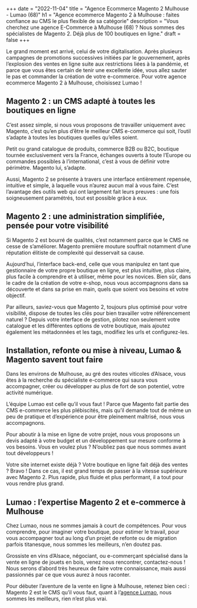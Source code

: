 +++
date = "2022-11-04"
title = "Agence Ecommerce Magento 2 Mulhouse - Lumao (68)"
h1 = "Agence ecommerce Magento 2 à Mulhouse : faites confiance au CMS le plus flexible de sa catégorie"
description = "Vous cherchez une agence E-Commerce à Mulhouse (68) ? Nous sommes des spécialistes de Magento 2. Déjà plus de 100 boutiques en ligne."
draft = false
+++

Le grand moment est arrivé, celui de votre digitalisation. Après plusieurs campagnes de promotions successives initiées par le gouvernement, après l’explosion des ventes en ligne suite aux restrictions liées à la pandémie, et parce que vous êtes certain de tenir une excellente idée, vous allez sauter le pas et commander la création de votre e-commerce. Pour votre agence ecommerce Magento 2 à Mulhouse, choisissez Lumao !

## Magento 2 : un CMS adapté à toutes les boutiques en ligne

C’est assez simple, si nous vous proposons de travailler uniquement avec Magento, c’est qu’en plus d’être le meilleur CMS e-commerce qui soit, l’outil s’adapte à toutes les boutiques quelles qu’elles soient.

Petit ou grand catalogue de produits, commerce B2B ou B2C, boutique tournée exclusivement vers la France, échanges ouverts à toute l’Europe ou commandes possibles à l’international, c’est à vous de définir votre périmètre. Magento lui, s’adapte.

Aussi, Magento 2 se présente à travers une interface entièrement repensée, intuitive et simple, à laquelle vous n’aurez aucun mal à vous faire. C’est l’avantage des outils web qui ont largement fait leurs preuves : une fois soigneusement paramétrés, tout est possible grâce à eux.

## Magento 2 : une administration simplifiée, pensée pour votre visibilité

Si Magento 2 est bourré de qualités, c’est notamment parce que le CMS ne cesse de s’améliorer. Magento première mouture souffrait notamment d’une réputation élitiste de complexité qui desservait sa cause.

Aujourd’hui, l’interface back-end, celle que vous manipulez en tant que gestionnaire de votre propre boutique en ligne, est plus intuitive, plus claire, plus facile à comprendre et à utiliser, même pour les novices. Bien sûr, dans le cadre de la création de votre e-shop, nous vous accompagnons dans sa découverte et dans sa prise en main, quels que soient vos besoins et votre objectif.

Par ailleurs, saviez-vous que Magento 2, toujours plus optimisé pour votre visibilité, dispose de toutes les clés pour bien travailler votre référencement naturel ? Depuis votre interface de gestion, pilotez non seulement votre catalogue et les différentes options de votre boutique, mais ajoutez également les métadonnées et les tags, modifiez les urls et configurez-les.

## Installation, refonte ou mise à niveau, Lumao & Magento savent tout faire

Dans les environs de Mulhouse, au gré des routes viticoles d’Alsace, vous êtes à la recherche du spécialiste e-commerce qui saura vous accompagner, créer ou développer au plus de fort de son potentiel, votre activité numérique.

L’équipe Lumao est celle qu’il vous faut ! Parce que Magento fait partie des CMS e-commerce les plus plébiscités, mais qu’il demande tout de même un peu de pratique et d’expérience pour être pleinement maîtrisé, nous vous accompagnons.

Pour aboutir à la mise en ligne de votre projet, nous vous proposons un devis adapté à votre budget et un développement sur mesure conforme à vos besoins. Vous en voulez plus ? N’oubliez pas que nous sommes avant tout développeurs !

Votre site internet existe déjà ? Votre boutique en ligne fait déjà des ventes ? Bravo ! Dans ce cas, il est grand temps de passer à la vitesse supérieure avec Magento 2. Plus rapide, plus fluide et plus performant, il a tout pour vous rendre plus grand.

## Lumao : l’expertise Magento 2 et e-commerce à Mulhouse

Chez Lumao, nous ne sommes jamais à court de compétences. Pour vous comprendre, pour imaginer votre boutique, pour estimer le travail, pour vous accompagner tout au long d’un projet de refonte ou de migration parfois titanesque, nous sommes les meilleurs, n’en doutez pas.

Grossiste en vins d’Alsace, négociant, ou e-commerçant spécialisé dans la vente en ligne de jouets en bois, venez nous rencontrer, contactez-nous ! Nous serons d’abord très heureux de faire votre connaissance, mais aussi passionnés par ce que vous aurez à nous raconter.

Pour débuter l’aventure de la vente en ligne à Mulhouse, retenez bien ceci : Magento 2 est le CMS qu’il vous faut, quant à l’[agence Lumao](/agence-ecom/), nous sommes les meilleurs, rien n’est plus vrai.
